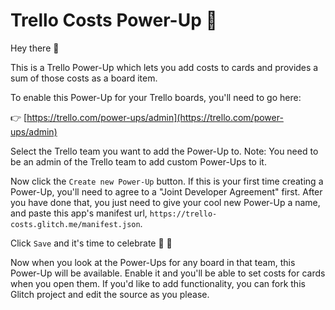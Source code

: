 # Trello Costs Power-Up 🚀

Hey there 👋

This is a Trello Power-Up which lets you add costs to cards and provides a sum of those costs as a board item.

To enable this Power-Up for your Trello boards, you'll need to go here:

👉  [https://trello.com/power-ups/admin](https://trello.com/power-ups/admin)

Select the Trello team you want to add the Power-Up to. Note: You need to be an admin of the Trello team to add custom Power-Ups to it.

Now click the `Create new Power-Up` button. If this is your first time creating a Power-Up, you'll need to agree to a "Joint Developer Agreement" first. After you have done that, you just need to give your cool new Power-Up a name, and paste this app's manifest url, `https://trello-costs.glitch.me/manifest.json`.

Click `Save` and it's time to celebrate 🎉 🎊

Now when you look at the Power-Ups for any board in that team, this Power-Up will be available. Enable it and you'll be able to set costs for cards when you open them. If you'd like to add functionality, you can fork this Glitch project and edit the source as you please.
